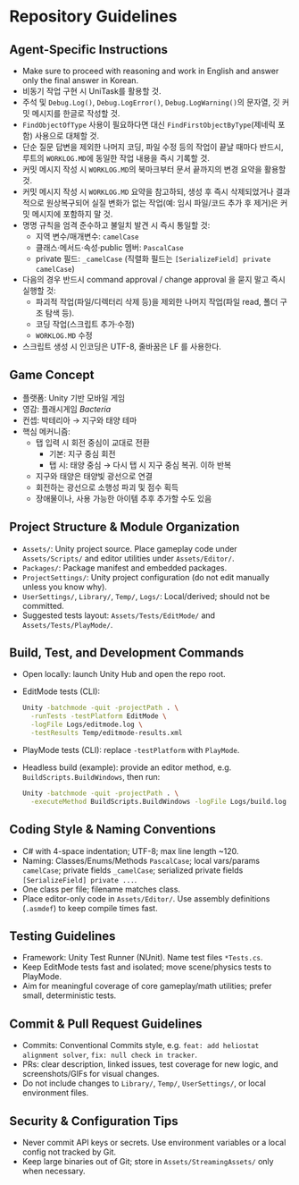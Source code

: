 # Repository Guidelines

## Agent-Specific Instructions

- Make sure to proceed with reasoning and work in English and answer only the final answer in Korean.
- 비동기 작업 구현 시 UniTask를 활용할 것.
- 주석 및 `Debug.Log()`, `Debug.LogError()`, `Debug.LogWarning()`의 문자열, 깃 커밋 메시지를 한글로 작성할 것.
- `FindObjectOfType` 사용이 필요하다면 대신 `FindFirstObjectByType`(제네릭 포함) 사용으로 대체할 것.
- 단순 질문 답변을 제외한 나머지 코딩, 파일 수정 등의 작업이 끝날 때마다 반드시, 루트의 `WORKLOG.MD`에 동일한 작업 내용을 즉시 기록할 것.
- 커밋 메시지 작성 시 `WORKLOG.MD`의 북마크부터 문서 끝까지의 변경 요약을 활용할 것.
- 커밋 메시지 작성 시 `WORKLOG.MD` 요약을 참고하되, 생성 후 즉시 삭제되었거나 결과적으로 원상복구되어 실질 변화가 없는 작업(예: 임시 파일/코드 추가 후 제거)은 커밋 메시지에 포함하지 말 것.
- 명명 규칙을 엄격 준수하고 불일치 발견 시 즉시 통일할 것:
  - 지역 변수/매개변수: `camelCase`
  - 클래스·메서드·속성·public 멤버: `PascalCase`
  - private 필드: `_camelCase` (직렬화 필드는 `[SerializeField] private camelCase`)
- 다음의 경우 반드시 command approval / change approval 을 묻지 말고 즉시 실행할 것:
  - 파괴적 작업(파일/디렉터리 삭제 등)을 제외한 나머지 작업(파일 read, 폴더 구조 탐색 등).
  - 코딩 작업(스크립트 추가·수정)
  - `WORKLOG.MD` 수정
- 스크립트 생성 시 인코딩은 UTF-8, 줄바꿈은 LF 를 사용한다.

## Game Concept

- 플랫폼: Unity 기반 모바일 게임
- 영감: 플래시게임 _Bacteria_
- 컨셉: 박테리아 → 지구와 태양 테마
- 핵심 메커니즘:
  - 탭 입력 시 회전 중심이 교대로 전환
    - 기본: 지구 중심 회전
    - 탭 시: 태양 중심 → 다시 탭 시 지구 중심 복귀. 이하 반복
  - 지구와 태양은 태양빛 광선으로 연결
  - 회전하는 광선으로 소행성 파괴 및 점수 획득
  - 장애물이나, 사용 가능한 아이템 추후 추가할 수도 있음

## Project Structure & Module Organization

- `Assets/`: Unity project source. Place gameplay code under `Assets/Scripts/` and editor utilities under `Assets/Editor/`.
- `Packages/`: Package manifest and embedded packages.
- `ProjectSettings/`: Unity project configuration (do not edit manually unless you know why).
- `UserSettings/`, `Library/`, `Temp/`, `Logs/`: Local/derived; should not be committed.
- Suggested tests layout: `Assets/Tests/EditMode/` and `Assets/Tests/PlayMode/`.

## Build, Test, and Development Commands

- Open locally: launch Unity Hub and open the repo root.
- EditMode tests (CLI):

  ```sh
  Unity -batchmode -quit -projectPath . \
    -runTests -testPlatform EditMode \
    -logFile Logs/editmode.log \
    -testResults Temp/editmode-results.xml
  ```

- PlayMode tests (CLI): replace `-testPlatform` with `PlayMode`.
- Headless build (example): provide an editor method, e.g. `BuildScripts.BuildWindows`, then run:

  ```sh
  Unity -batchmode -quit -projectPath . \
    -executeMethod BuildScripts.BuildWindows -logFile Logs/build.log
  ```

## Coding Style & Naming Conventions

- C# with 4-space indentation; UTF-8; max line length ~120.
- Naming: Classes/Enums/Methods `PascalCase`; local vars/params `camelCase`; private fields `_camelCase`; serialized private fields `[SerializeField] private ...`.
- One class per file; filename matches class.
- Place editor-only code in `Assets/Editor/`. Use assembly definitions (`.asmdef`) to keep compile times fast.

## Testing Guidelines

- Framework: Unity Test Runner (NUnit). Name test files `*Tests.cs`.
- Keep EditMode tests fast and isolated; move scene/physics tests to PlayMode.
- Aim for meaningful coverage of core gameplay/math utilities; prefer small, deterministic tests.

## Commit & Pull Request Guidelines

- Commits: Conventional Commits style, e.g. `feat: add heliostat alignment solver`, `fix: null check in tracker`.
- PRs: clear description, linked issues, test coverage for new logic, and screenshots/GIFs for visual changes.
- Do not include changes to `Library/`, `Temp/`, `UserSettings/`, or local environment files.

## Security & Configuration Tips

- Never commit API keys or secrets. Use environment variables or a local config not tracked by Git.
- Keep large binaries out of Git; store in `Assets/StreamingAssets/` only when necessary.
